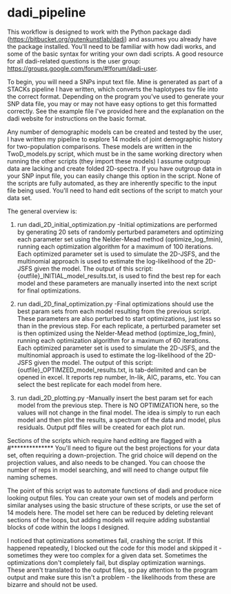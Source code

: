 # dadi_pipeline

This workflow is designed to work with the Python package dadi (https://bitbucket.org/gutenkunstlab/dadi) and assumes you already 
have the package installed. You'll need to be familiar with how dadi works, and some of the basic syntax for writing your own 
dadi scripts. A good resource for all dadi-related questions is the user group: https://groups.google.com/forum/#!forum/dadi-user.

To begin, you will need a SNPs input text file. Mine is generated as part of a STACKs pipeline I have written, which converts the 
haplotypes tsv file into the correct format. Depending on the program you've used to generate your SNP data file, you may or may not
have easy options to get this formatted correctly. See the example file I've provided here and the explanation on the dadi website for 
instructions on the basic format.

Any number of demographic models can be created and tested by the user, I have written my pipeline to explore 14 models of joint 
demographic history for two-population comparisons. These models are written in the TwoD_models.py script, which must be in the same
working directory when running the other scripts (they import these models) I assume outgroup data are lacking and create folded 
2D-spectra. If you have outgroup data in your SNP input file, you can easily change this option in the script. None of the scripts 
are fully automated, as they are inherently specific to the input file being used. You'll need to hand edit sections of the script to match your data set.

The general overview is:
1. run dadi_2D_initial_optimization.py
  -Initial optimizations are performed by generating 20 sets of randomly perturbed parameters and optimizing each parameter set 
  using the Nelder-Mead method (optimize_log_fmin), running each optimization algorithm for a maximum of 100 iterations. Each 
  optimized parameter set is used to simulate the 2D-JSFS, and the multinomial approach is used to estimate the log-likelihood 
  of the 2D-JSFS given the model. The output of this script: {outfile}_INITIAL_model_results.txt, is used to find the best rep 
  for each model and these parameters are manually inserted into the next script for final optimizations.

2. run dadi_2D_final_optimization.py
  -Final optimizations should use the best param sets from each model resulting from the previous script. These parameters are also
  perturbed to start optimizations, just less so than in the previous step. For each replicate, a perturbed parameter set is then optimized
  using the Nelder-Mead method (optimize_log_fmin), running each optimization algorithm for a maximum of 60 iterations. Each 
  optimized parameter set is used to simulate the 2D-JSFS, and the multinomial approach is used to estimate the log-likelihood 
  of the 2D-JSFS given the model. The output of this script: {outfile}_OPTIMZED_model_results.txt, is tab-delimited and can be opened in 
  excel. It reports rep number, ln-lik, AIC, params, etc. You can select the best replicate for each model from here.
  
3. run dadi_2D_plotting.py
  -Manually insert the best param set for each model from the previous step. There is NO OPTIMIZATION here, so the values will not change
  in the final model. The idea is simply to run each model and then plot the results, a spectrum of the data and model, plus residuals.
  Output pdf files will be created for each plot run.
  
Sections of the scripts which require hand editing are flagged with a #**************
You'll need to figure out the best projections for your data set, often requiring a down-projection. The grid choice will 
depend on the projection values, and also needs to be changed. You can choose the number of reps in model searching, and 
will need to change output file naming schemes.

The point of this script was to automate functions of dadi and produce nice looking output files. You can create your own set of models
and perform similar analyses using the basic structure of these scripts, or use the set of 14 models here. The model set here can be reduced
by deleting relevant sections of the loops, but adding models will require adding substantial blocks of code within the loops I designed.

I noticed that optimizations sometimes fail, crashing the script. If this happened repeatedly, I blocked out the code for this model and 
skipped it - sometimes they were too complex for a given data set. Sometimes the optimizations don't completely fail, but display 
optimization warnings. These aren't translated to the output files, so pay attention to the program output and make sure this isn't 
a problem - the likelihoods from these are bizarre and should not be used. 

